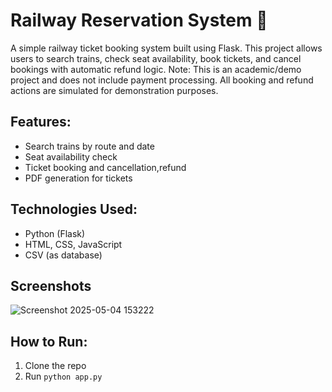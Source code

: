 # Railway Reservation System 🚆
A simple railway ticket booking system built using Flask. 
This project allows users to search trains, check seat availability, book tickets, and cancel bookings with automatic refund logic.
Note: This is an academic/demo project and does not include payment processing. All booking and refund actions are simulated for demonstration purposes.
## Features:
- Search trains by route and date
- Seat availability check
- Ticket booking and cancellation,refund
- PDF generation for tickets

## Technologies Used:
- Python (Flask)
- HTML, CSS, JavaScript
- CSV (as database)

## Screenshots
![Screenshot 2025-05-04 153222](https://github.com/user-attachments/assets/e38d1634-104b-4600-a906-7f143d0c2e65)


## How to Run:
1. Clone the repo
2. Run `python app.py`
